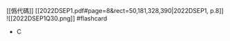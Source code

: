 [[僞代碼]]
[[2022DSEP1.pdf#page=8&rect=50,181,328,390|2022DSEP1, p.8]]
![[2022DSEP1Q30.png]] #flashcard 
- C
<!--ID: 1730701092373-->

